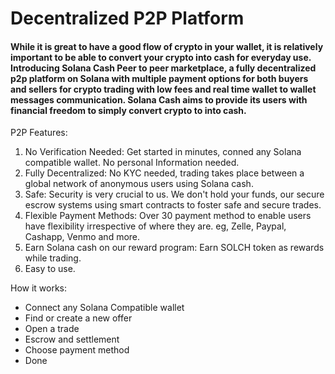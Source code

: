# Decentralized P2P Platform

#### &#x20;     While it is great to have a good flow of crypto in your wallet, it is relatively important to be able to convert your crypto into cash for everyday use. Introducing Solana Cash Peer to peer marketplace, a fully decentralized p2p platform on Solana with multiple payment options for both buyers and sellers for crypto trading with low fees and real time wallet to wallet messages communication. Solana Cash aims to provide its users with financial freedom to simply convert crypto to into cash.

P2P Features:

1. No Verification Needed: Get started in minutes, conned any Solana compatible wallet. No personal Information needed.
2. Fully Decentralized: No KYC needed, trading takes place between a global network of anonymous users using Solana cash.
3. Safe: Security is very crucial to us. We don't hold your funds, our secure escrow systems using smart contracts to foster safe and secure trades.
4. Flexible Payment Methods: Over 30 payment method to enable users have flexibility irrespective of where they are. eg, Zelle, Paypal, Cashapp, Venmo and more.
5. Earn Solana cash on our reward program: Earn SOLCH token as rewards while trading.
6. Easy to use.

How it works:

* Connect any Solana Compatible wallet
* Find or create a new offer
* Open a trade
* Escrow and settlement
* Choose payment method
* Done
